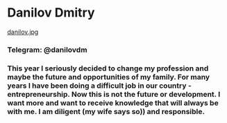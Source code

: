 # Danilov Dmitry

[danilov.jpg](https://postimg.cc/Wqhw1mYL)

### Telegram: @danilovdm

### This year I seriously decided to change my profession and maybe the future and opportunities of my family. For many years I have been doing a difficult job in our country - entrepreneurship. Now this is not the future or development. I want more and want to receive knowledge that will always be with me. I am diligent (my wife says so)) and responsible.
